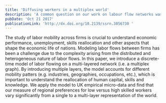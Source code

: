 ```yaml
---
title: 'Diffusing workers in a multiplex world'
description: 'A common question on our work on labour flow networks was whether certain types of workers would navigate specific types of networks, for example, as a function of their occupation. To address this, we developed a generalisation of the random walkers labour flow model to multiplex networks.'
pubDate: 'Oct 21 2017'
publicationLink: 'http://dx.doi.org/10.2139/ssrn.3056730 '
---
```


The study of labor mobility across firms is crucial to understand economic performance, unemployment, skills reallocation and other aspects that shape the economic life of nations. Modeling labor flows between firms has been a challenge due to the complexity arising from the distributed and heterogeneous nature of labor flows. In this paper, we introduce a discrete-time model of labor flowing on a multi-layered network (i.e. a multiplex graph). By introducing multiple layers, the model accounts for different mobility patters (e.g. industries, geographies, occupations, etc.), which is important to understand the reallocation of human capital, skills and knowledge. We apply the model to UK empirical micro-data and find that our measure of regional preferences for low versus high skilled workers vary significantly from a single to a multi-layer representation of the world.